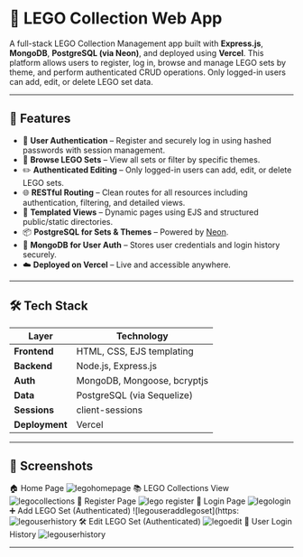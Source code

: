 # 🧱 LEGO Collection Web App

A full-stack LEGO Collection Management app built with **Express.js**, **MongoDB**, **PostgreSQL (via Neon)**, and deployed using **Vercel**. This platform allows users to register, log in, browse and manage LEGO sets by theme, and perform authenticated CRUD operations. Only logged-in users can add, edit, or delete LEGO set data.

---

## 🚀 Features

- 🔐 **User Authentication** – Register and securely log in using hashed passwords with session management.
- 🧩 **Browse LEGO Sets** – View all sets or filter by specific themes.
- ✏️ **Authenticated Editing** – Only logged-in users can add, edit, or delete LEGO sets.
- 🌐 **RESTful Routing** – Clean routes for all resources including authentication, filtering, and detailed views.
- 📁 **Templated Views** – Dynamic pages using EJS and structured public/static directories.
- 📦 **PostgreSQL for Sets & Themes** – Powered by [Neon](https://neon.tech).
- 🌿 **MongoDB for User Auth** – Stores user credentials and login history securely.
- ☁️ **Deployed on Vercel** – Live and accessible anywhere.

---

## 🛠️ Tech Stack

| Layer       | Technology            |
|-------------|------------------------|
| **Frontend** | HTML, CSS, EJS templating |
| **Backend**  | Node.js, Express.js    |
| **Auth**     | MongoDB, Mongoose, bcryptjs |
| **Data**     | PostgreSQL (via Sequelize) |
| **Sessions** | client-sessions        |
| **Deployment** | Vercel                |

---

## 📸 Screenshots
🏠 Home Page
![legohomepage](https://github.com/user-attachments/assets/d17d00a7-5b9d-471b-b66b-98551941174b)
📚 LEGO Collections View
![legocollections](https://github.com/user-attachments/assets/4e36aff1-aec5-4270-810e-dcdb25d5ddd8)
📝 Register Page
![lego register](https://github.com/user-attachments/assets/72187040-d2c3-4d82-9341-3bea9623cc18)
🔐 Login Page
![legologin](https://github.com/user-attachments/assets/5ab87b41-7865-4647-a042-3b20fc66ddd6)
➕ Add LEGO Set (Authenticated)
![legouseraddlegoset](https:![legouserhistory](https://github.com/user-attachments/assets/6c151ae6-655d-4540-9531-abfe817b167b)
🛠️ Edit LEGO Set (Authenticated)
![legoedit](https://github.com/user-attachments/assets/e26bf309-c46f-49ac-b2ed-2af8e9248607)
📜 User Login History
![legouserhistory](https://github.com/user-attachments/assets/59bf0682-0535-40ce-87f4-74a878589deb)

---
